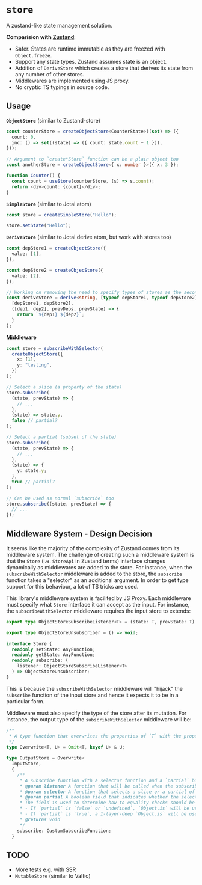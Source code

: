 # `store`

A zustand-like state management solution.

**Comparision with [Zustand](https://github.com/pmndrs/zustand)**:

- Safer. States are runtime immutable as they are freezed with `Object.freeze`.
- Support any state types. Zustand assumes state is an object.
- Addition of `DeriveStore` which creates a store that derives its state from any number of other stores.
- Middlewares are implemented using JS proxy.
- No cryptic TS typings in source code.

## Usage

**`ObjectStore`** (similar to Zustand-store)

```typescript
const counterStore = createObjectStore<CounterState>((set) => ({
  count: 0,
  inc: () => set((state) => ({ count: state.count + 1 })),
}));

// Argument to `create*Store` function can be a plain object too
const anotherStore = createObjectStore<{ x: number }>({ x: 3 });

function Counter() {
  const count = useStore(counterStore, (s) => s.count);
  return <div>count: {count}</div>;
}
```

**`SimpleStore`** (similar to Jotai atom)

```typescript
const store = createSimpleStore("Hello");

store.setState("Hello");
```

**`DeriveStore`** (similar to Jotai derive atom, but work with stores too)

```typescript
const depStore1 = createObjectStore({
  value: [1],
});

const depStore2 = createObjecStore({
  value: [2],
});

// Working on removing the need to specify types of stores as the second type arg
const deriveStore = derive<string, [typeof depStore1, typeof depStore2]>(
  [depStore1, depStore2],
  ([dep1, dep2], prevDeps, prevState) => {
    return `${dep1} ${dep2}`;
  }
);
```

**Middleware**

```typescript
const store = subscribeWithSelector(
  createObjectStore({
    x: [1],
    y: "testing",
  })
);

// Select a slice (a property of the state)
store.subscribe(
  (state, prevState) => {
    // ...
  },
  (state) => state.y,
  false // partial?
);

// Select a partial (subset of the state)
store.subscribe(
  (state, prevState) => {
    // ...
  },
  (state) => {
    y: state.y;
  },
  true // partial?
);

// Can be used as normal `subscribe` too
store.subscribe((state, prevState) => {
  // ...
});
```

## Middleware System - Design Decision

It seems like the majority of the complexity of Zustand comes from its middleware system. The challenge of creating such a middleware system is that the `Store` (i.e. `StoreApi` in Zustand terms) interface changes dynamically as middlewares are added to the store. For instance, when the `subscribeWithSelector` middleware is added to the store, the `subscribe` function takes a "selector" as an additional argument. In order to get type support for this behaviour, a lot of TS tricks are used.

This library's middleware system is facilited by JS Proxy. Each middleware must specify what `Store` interface it can accept as the input. For instance, the `subscribeWithSelector` middleware requires the input store to extends:

```typescript
export type ObjectStoreSubscribeListener<T> = (state: T, prevState: T) => void;

export type ObjectStoreUnsubscriber = () => void;

interface Store {
  readonly setState: AnyFunction;
  readonly getState: AnyFunction;
  readonly subscribe: (
    listener: ObjectStoreSubscribeListener<T>
  ) => ObjectStoreUnsubscriber;
}
```

This is because the `subscribeWithSelector` middleware will "hijack" the `subscribe` function of the input store and hence it expects it to be in a particular form.

Middleware must also specify the type of the store after its mutation. For instance, the output type of the `subscribeWithSelector` middleware will be:

```typescript
/**
 * A type function that overwrites the properties of `T` with the properties of `U`.
 */
type Overwrite<T, U> = Omit<T, keyof U> & U;

type OutputStore = Overwrite<
  InputStore,
  {
    /**
     * A subscribe function with a selector function and a `partial` boolean field as additional arguments.
     * @param listener A function that will be called when the subscribed state changes.
     * @param selector A function that selects a slice or a partial of the state to subscribe to.
     * @param partial A boolean field that indicates whether the selector function selects a partial of the state or a slice of the state.
     * The field is used to determine how to equality checks should be performed, which in turn governs when the `listener` function will be triggered.
     * - If `partial` is `false` or `undefined`, `Object.is` will be used to check for equality between states.
     * - If `partial` is `true`, a 1-layer-deep `Object.is` will be used to check for equality between states.
     * @returns void
     */
    subscribe: CustomSubscribeFunction;
  }
```

## TODO

- More tests e.g. with SSR
- `MutableStore` (similar to Valtio)
